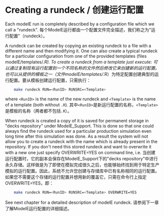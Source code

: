 # Creating a rundeck / 创建运行配置

Each modelE run is completely described by a configuration file which we call a "rundeck".
每个ModelE运行都由一个配置文件完全描述，我们称之为"运行配置"（rundeck）。

A rundeck can be created by copying an existing rundeck to a file with a different name and then modifying it. One can also create a typical rundeck for a particular configuration from one of the provided templates (files modelE/templates/*.R). To create a rundeck from a template just execute:
可以通过复制现有运行配置到一个不同名称的文件然后修改它来创建新的运行配置。也可以从提供的模板之一（文件modelE/templates/*.R）为特定配置创建典型的运行配置。要从模板创建运行配置，只需执行：

```bash
    make rundeck RUN=<RunID> RUNSRC=<Template>
```

where `<RunID>` is the name of the new rundeck and `<Template>` is the name of a template (both without `.R`).
其中`<RunID>`是新运行配置的名称，`<Template>`是模板的名称（两者都不包括`.R`）。

When rundeck is created a copy of it is saved for permanent storage in "decks repository" under ModelE_Support. This is done so that one could always find the rundeck used for a particular production simulation even long time after this simulation was done. As a result the system will not allow you to create a rundeck with the name which is already present in the repository. If you don't need this stored rundeck and want to overwrite it with a new one just specify OVERWRITE=YES on command line, i.e.
当创建运行配置时，它的副本会保存在ModelE_Support下的"decks repository"中进行永久存储。这样做是为了即使在模拟完成很久之后，也能够始终找到用于特定生产模拟的运行配置。因此，系统不允许您创建与存储库中已有名称相同的运行配置。如果您不需要这个存储的运行配置并想用新的覆盖它，只需在命令行上指定OVERWRITE=YES，即：

```bash
    make rundeck RUN=<RunID> RUNSRC=<Template> OVERWRITE=YES
```

See next chapter for a detailed description of modelE rundeck.
请参阅下一章了解ModelE运行配置的详细描述。
